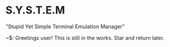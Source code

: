 # S.Y.S.T.E.M
"Stupid Yet Simple Terminal Emulation Manager" 


~$: Greetings user! This is still in the works. Star and return later.
